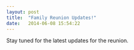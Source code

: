 ```yaml
---
layout: post
title:  "Family Reunion Updates!"
date:   2014-06-08 15:54:22
---
```


Stay tuned for the latest updates for the reunion.
